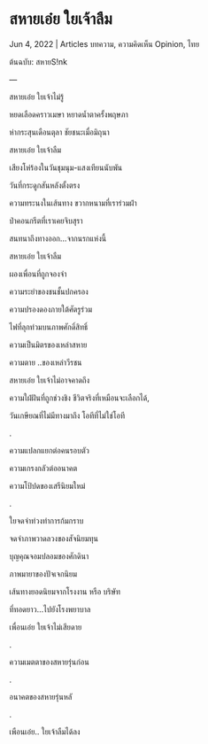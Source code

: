 # สหายเอ๋ย ใยเจ้าลืม

Jun 4, 2022 | Articles บทความ, ความคิดเห็น Opinion, ไทย





ต้นฉบับ: สหายS!nk

—

สหายเอ๋ย ใยเจ้าไม่รู้

หยดเลือดคราวเมษา หยาดน้ำตาครั้งพฤษภา

ห่ากระสุนเดือนตุลา ชัยชนะเมื่อมิถุนา

สหายเอ๋ย ใยเจ้าลืม

เสียงโห่ร้องในวันชุมนุม-แสงเทียนนับพัน

วันที่กระดูกสันหลังตั้งตรง

ความทระนงในเส้นทาง ขวากหนามที่เราร่วมฝ่า

ป่าคอนกรีตที่เราเคยจิบสุรา

สนทนาถึงทางออก…จากนรกแห่งนี้

สหายเอ๋ย ใยเจ้าลืม

ผองเพื่อนที่ถูกจองจำ

ความระยำของชนชั้นปกครอง

ความปรองดองภายใต้ศัตรูร่วม

ไฟที่ลุกท่วมบนภาพศักดิ์สิทธิ์

ความเป็นมิตรของเหล่าสหาย

ความตาย ..ของเหล่าวีรชน

สหายเอ๋ย ใยเจ้าไม่อาจคาดถึง

ความใฝ่ฝันที่ถูกช่วงชิง ชีวิตจริงที่เหมือนจะเลือกได้,

วันเกษียณที่ไม่มีทางมาถึง โอทีที่ไม่ใช่โอที

.

ความแปลกแยกต่อคนรอบตัว

ความเกรงกลัวต่ออนาคต

ความโป้ปดของเสรีนิยมใหม่

.

ใยจดจำท่วงท่าการก้มกราบ

จดจำภาพวาดลวงของสัจนิยมทุน

บุญคุณจอมปลอมของศักดินา

ภาพมายาของปัจเจกนิยม

เส้นทางยอดนิยมจากโรงงาน หรือ บริษัท

ที่ทอดยาว…ไปยังโรงพยาบาล

เพื่อนเอ๋ย ใยเจ้าไม่เสียดาย

.

ความเมตตาของสหายรุ่นก่อน

.

อนาคตของสหายรุ่นหลั

.

เพือนเอ๋ย.. ใยเจ้าลืมได้ลง